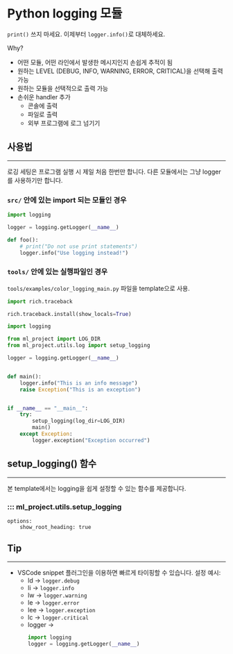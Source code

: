 # Python logging 모듈

`print()` 쓰지 마세요. 이제부터 `logger.info()`로 대체하세요.

Why?

- 어떤 모듈, 어떤 라인에서 발생한 메시지인지 손쉽게 추적이 됨
- 원하는 LEVEL (DEBUG, INFO, WARNING, ERROR, CRITICAL)을 선택해 출력 가능
- 원하는 모듈을 선택적으로 출력 가능
- 손쉬운 handler 추가
    - 콘솔에 출력
    - 파일로 출력
    - 외부 프로그램에 로그 넘기기

## 사용법
---

로깅 세팅은 프로그램 실행 시 제일 처음 한번만 합니다. 다른 모듈에서는 그냥 logger를 사용하기만 합니다.

### `src/` 안에 있는 import 되는 모듈인 경우

```python hl_lines="1 3 7"
import logging

logger = logging.getLogger(__name__)

def foo():
    # print("Do not use print statements")
    logger.info("Use logging instead!")
```

### `tools/` 안에 있는 실행파일인 경우

`tools/examples/color_logging_main.py` 파일을 template으로 사용.

```python title="tools/examples/color_logging_main.py" hl_lines="7 19"
import rich.traceback

rich.traceback.install(show_locals=True)

import logging

from ml_project import LOG_DIR
from ml_project.utils.log import setup_logging

logger = logging.getLogger(__name__)


def main():
    logger.info("This is an info message")
    raise Exception("This is an exception")


if __name__ == "__main__":
    try:
        setup_logging(log_dir=LOG_DIR)
        main()
    except Exception:
        logger.exception("Exception occurred")
```

## setup_logging() 함수
---

본 template에서는 logging을 쉽게 설정할 수 있는 함수를 제공합니다.

### ::: ml_project.utils.setup_logging
    options:
        show_root_heading: true

## Tip
---

- VSCode snippet 플러그인을 이용하면 빠르게 타이핑할 수 있습니다. 설정 예시:
    - ld &rarr; `logger.debug`
    - li &rarr; `logger.info`
    - lw &rarr; `logger.warning`
    - le &rarr; `logger.error`
    - lee &rarr; `logger.exception`
    - lc &rarr; `logger.critical`
    - logger &rarr;
        ```python
        import logging
        logger = logging.getLogger(__name__)
        ```

    
